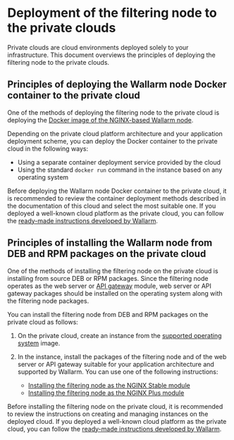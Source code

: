 # Deployment of the filtering node to the private clouds

Private clouds are cloud environments deployed solely to your infrastructure. This document overviews the principles of deploying the filtering node to the private clouds.

## Principles of deploying the Wallarm node Docker container to the private cloud

One of the methods of deploying the filtering node to the private cloud is deploying the [Docker image of the NGINX-based Wallarm node](../../admin-en/installation-docker-en.md).

Depending on the private cloud platform architecture and your application deployment scheme, you can deploy the Docker container to the private cloud in the following ways:

* Using a separate container deployment service provided by the cloud
* Using the standard `docker run` command in the instance based on any operating system

Before deploying the Wallarm node Docker container to the private cloud, it is recommended to review the container deployment methods described in the documentation of this cloud and select the most suitable one. If you deployed a well-known cloud platform as the private cloud, you can follow the [ready-made instructions developed by Wallarm](../../installation/supported-deployment-options.md#cloud-platforms).

## Principles of installing the Wallarm node from DEB and RPM packages on the private cloud

One of the methods of installing the filtering node on the private cloud is installing from source DEB or RPM packages. Since the filtering node operates as the web server or [API gateway](https://www.wallarm.com/what/the-concept-of-an-api-gateway) module, web server or API gateway packages should be installed on the operating system along with the filtering node packages.

You can install the filtering node from DEB and RPM packages on the private cloud as follows:

1. On the private cloud, create an instance from the [supported operating system](../../installation/supported-deployment-options.md#deb-and-rpm-packages) image.
2. In the instance, install the packages of the filtering node and of the web server or API gateway suitable for your application architecture and supported by Wallarm. You can use one of the following instructions:

      * [Installing the filtering node as the NGINX Stable module](../../installation/nginx/dynamic-module.md)
      * [Installing the filtering node as the NGINX Plus module](../../installation/nginx-plus.md)

Before installing the filtering node on the private cloud, it is recommended to review the instructions on creating and managing instances on the deployed cloud. If you deployed a well-known cloud platform as the private cloud, you can follow the [ready-made instructions developed by Wallarm](../../installation/supported-deployment-options.md#cloud-platforms).